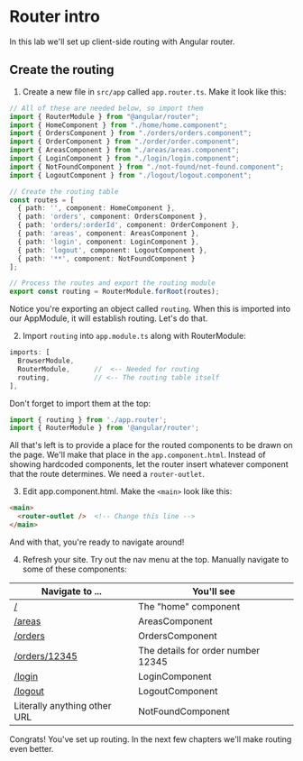 # Router intro
<!-- Time: 10min -->
In this lab we'll set up client-side routing with Angular router.

## Create the routing 
1. Create a new file in `src/app` called `app.router.ts`. Make it look like this:
```typescript
// All of these are needed below, so import them
import { RouterModule } from "@angular/router";
import { HomeComponent } from "./home/home.component";
import { OrdersComponent } from "./orders/orders.component";
import { OrderComponent } from "./order/order.component";
import { AreasComponent } from "./areas/areas.component";
import { LoginComponent } from "./login/login.component";
import { NotFoundComponent } from "./not-found/not-found.component";
import { LogoutComponent } from "./logout/logout.component";

// Create the routing table
const routes = [
  { path: '', component: HomeComponent },
  { path: 'orders', component: OrdersComponent },
  { path: 'orders/:orderId', component: OrderComponent },
  { path: 'areas', component: AreasComponent },
  { path: 'login', component: LoginComponent },
  { path: 'logout', component: LogoutComponent },
  { path: '**', component: NotFoundComponent }
];

// Process the routes and export the routing module
export const routing = RouterModule.forRoot(routes);
```

Notice you're exporting an object called `routing`. When this is imported into our AppModule, it will establish routing. Let's do that.

2. Import  `routing` into `app.module.ts` along with RouterModule:
```typescript
imports: [
  BrowserModule,
  RouterModule,      //  <-- Needed for routing
  routing,           // <-- The routing table itself
],
```
Don't forget to import them at the top:
```typescript
import { routing } from './app.router';
import { RouterModule } from '@angular/router';
```

All that's left is to provide a place for the routed components to be drawn on the page. We'll make that place in the `app.component.html`. Instead of showing hardcoded components, let the router insert whatever component that the route determines. We need a `router-outlet`.

3. Edit app.component.html. Make the `<main>` look like this:
```html
<main>
  <router-outlet />  <!-- Change this line -->
</main>
```
And with that, you're ready to navigate around!

4. Refresh your site. Try out the nav menu at the top. Manually navigate to some of these components:

| Navigate to ...                                    | You'll see                         |
| -------------------------------------------------- | ---------------------------------- |
| [/](http://localhost:4200/)                        | The "home" component               |
| [/areas](http://localhost:4200/areas)              | AreasComponent                     |
| [/orders](http://localhost:4200/orders)            | OrdersComponent                    |
| [/orders/12345](http://localhost:4200/orders/12345) | The details for order number 12345 |
| [/login](http://localhost:4200/login)              | LoginComponent                     |
| [/logout](http://localhost:4200/logout)            | LogoutComponent                    |
| Literally anything other URL                       | NotFoundComponent                  |

Congrats! You've set up routing. In the next few chapters we'll make routing even better.
